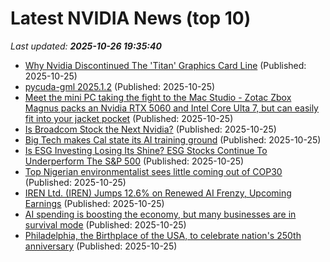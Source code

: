 # Latest NVIDIA News (top 10)
_Last updated: **2025-10-26 19:35:40**_

- [Why Nvidia Discontinued The 'Titan' Graphics Card Line](https://www.bgr.com/2002683/why-nvidia-discontinued-titan-graphics-cards-reason/) (Published: 2025-10-25)
- [pycuda-gml 2025.1.2](https://pypi.org/project/pycuda-gml/2025.1.2/) (Published: 2025-10-25)
- [Meet the mini PC taking the fight to the Mac Studio - Zotac Zbox Magnus packs an Nvidia RTX 5060 and Intel Core Ulta 7, but can easily fit into your jacket pocket](https://www.techradar.com/pro/meet-the-mini-pc-taking-the-fight-to-the-mac-studio-zotac-zbox-magnus-packs-an-nvidia-rtx-5060-and-intel-core-ulta-7-but-will-fit-into-your-pocket) (Published: 2025-10-25)
- [Is Broadcom Stock the Next Nvidia?](https://biztoc.com/x/2fcbda0f5a33bf9f) (Published: 2025-10-25)
- [Big Tech makes Cal state its AI training ground](https://economictimes.indiatimes.com/tech/artificial-intelligence/big-tech-makes-cal-state-its-ai-training-ground/articleshow/124811188.cms) (Published: 2025-10-25)
- [Is ESG Investing Losing Its Shine? ESG Stocks Continue To Underperform The S&P 500](https://finance.yahoo.com/news/esg-investing-losing-shine-esg-170114071.html) (Published: 2025-10-25)
- [Top Nigerian environmentalist sees little coming out of COP30](https://timesofindia.indiatimes.com/home/environment/top-nigerian-environmentalist-sees-little-coming-out-of-cop30/articleshow/124810240.cms) (Published: 2025-10-25)
- [IREN Ltd. (IREN) Jumps 12.6% on Renewed AI Frenzy, Upcoming Earnings](https://finance.yahoo.com/news/iren-ltd-iren-jumps-12-164614243.html) (Published: 2025-10-25)
- [AI spending is boosting the economy, but many businesses are in survival mode](https://biztoc.com/x/64006b59f529174e) (Published: 2025-10-25)
- [Philadelphia, the Birthplace of the USA, to celebrate nation's 250th anniversary](https://timesofindia.indiatimes.com/life-style/travel/destinations/philadelphia-the-birthplace-of-the-usa-to-celebrate-nations-250th-anniversary/articleshow/124809902.cms) (Published: 2025-10-25)
